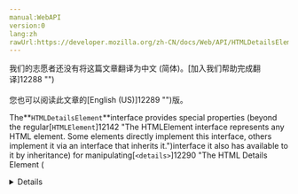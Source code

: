```yaml
---
manual:WebAPI
version:0
lang:zh
rawUrl:https://developer.mozilla.org/zh-CN/docs/Web/API/HTMLDetailsElement
---
```




<bdi>我们的志愿者还没有将这篇文章翻译为<bdi>中文 (简体)</bdi>。[加入我们帮助完成翻译]12288 "")<br></br>您也可以阅读此文章的[English (US)]12289 "")版。</bdi>






The**`HTMLDetailsElement`**interface provides special properties (beyond the regular[`HTMLElement`]12142 "The HTMLElement interface represents any HTML element. Some elements directly implement this interface, others implement it via an interface that inherits it.")interface it also has available to it by inheritance) for manipulating[`<details>`]12290 "The HTML Details Element (<details>) creates a disclosure widget in which information is visible only when the widget is toggled into an "open" state.")elements.


## Properties<a name="Properties"></a>


<em>Inherits properties from its parent,[`HTMLElement`]12142 "The HTMLElement interface represents any HTML element. Some elements directly implement this interface, others implement it via an interface that inherits it.").</em>

<dl><dt>[`HTMLDetailsElement.open`]12291 "The documentation about this has not yet been written; please consider contributing!")</dt><dd>Is a[`boolean`]4278 "The Boolean object is an object wrapper for a boolean value.")reflecting the`[open]12292 "")`HTML attribute, indicating whether or not the element’s contents (not counting the[`<summary>`]12293 "The HTML Disclosure Summary element (<summary>) element specifies a summary, caption, or legend for a <details> element's disclosure box.")) is to be shown to the user.</dd></dl>
## Methods<a name="Methods"></a>


<em>No specific method; inherits methods from its parent,[`HTMLElement`]12142 "The HTMLElement interface represents any HTML element. Some elements directly implement this interface, others implement it via an interface that inherits it.").</em>


## Specifications<a name="Specifications"></a>

* [HTML Living Standard]12294 "")
* [HTML 5.2 (W3C Proposed Recommendation)]12295 "")

## Browser compatibility<a name="Browser_compatibility"></a>
[新的兼容性表格正在测试中<i></i>]3360 "")
<abbr>Desktop<i></i></abbr> | <abbr>Mobile<i></i></abbr> 
<abbr>Chrome<i></i></abbr> | <abbr>Edge<i></i></abbr> | <abbr>Firefox<i></i></abbr> | <abbr>Internet Explorer<i></i></abbr> | <abbr>Opera<i></i></abbr> | <abbr>Safari<i></i></abbr> | <abbr>Android webview<i></i></abbr> | <abbr>Chrome for Android<i></i></abbr> | <abbr>Edge Mobile<i></i></abbr> | <abbr>Firefox for Android<i></i></abbr> | <abbr>Opera for Android<i></i></abbr> | <abbr>iOS Safari<i></i></abbr> | <abbr>Samsung Internet<i></i></abbr> 
 ---  |  ---  |  ---  |  ---  |  ---  |  ---  |  ---  |  ---  |  ---  |  ---  |  ---  |  ---  |  ---  |  ---  | 
Basic support | <abbr>?</abbr> | <abbr>?</abbr> | <abbr>?</abbr> | <abbr>?</abbr> | <abbr>?</abbr> | <abbr>?</abbr> | <abbr>?</abbr> | <abbr>?</abbr> | <abbr>?</abbr> | <abbr>?</abbr> | <abbr>?</abbr> | <abbr>?</abbr> | <abbr>?</abbr> 
[`open`]12296 "") | <abbr>?</abbr> | <abbr>?</abbr> | <abbr>?</abbr> | <abbr>?</abbr> | <abbr>?</abbr> | <abbr>?</abbr> | <abbr>?</abbr> | <abbr>?</abbr> | <abbr>?</abbr> | <abbr>?</abbr> | <abbr>?</abbr> | <abbr>?</abbr> | <abbr>?</abbr> 


### Legend<a name="Legend"></a>
<dl><dt><abbr>Compatibility unknown</abbr></dt><dd>Compatibility unknown</dd></dl>


## See also<a name="See_also"></a>

* The HTML element implementing this interface:[`<details>`]12290 "The HTML Details Element (<details>) creates a disclosure widget in which information is visible only when the widget is toggled into an "open" state.").



## 文档标签和贡献者
**标签：**
* [HTML]117 "")

**此页面的贡献者：**[fscholz]60 ""),[rileym7]12297 ""),[chharvey]12298 "")
**最后编辑者:**[fscholz]60 ""),<time>Jun 29, 2018, 3:34:23 AM</time>


